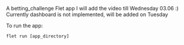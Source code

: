 A betting_challenge Flet app
I will add the video till Wednesday 03.06 :)
Currently dashboard is not implemented, will be added on Tuesday

To run the app:

```
flet run [app_directory]
```